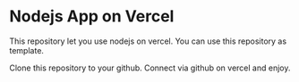 # Nodejs App on Vercel
This repository let you use nodejs on vercel. You can use this repository as template.

Clone this repository to your github. 
Connect via github on vercel and enjoy.
